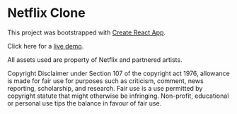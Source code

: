 # Netflix Clone

This project was bootstrapped with [Create React App](https://github.com/facebook/create-react-app).

Click here for a [live demo](https://aonye.github.io/netflixclone/).

All assets used are property of Netflix and partnered artists.

Copyright Disclaimer under Section 107 of the copyright act 1976, allowance is made for fair use for purposes such as criticism, comment, news reporting, scholarship, and research. Fair use is a use permitted by copyright statute that might otherwise be infringing. Non-profit, educational or personal use tips the balance in favour of fair use.